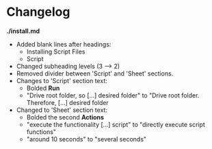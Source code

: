 # Changelog

**./install.md**
* Added blank lines after headings:
	* Installing Script Files
	* Script
* Changed subheading levels (3 --> 2)
* Removed divider between 'Script' and 'Sheet' sections.
* Changes to 'Script' section text:
	* Bolded **Run**
	* "Drive root folder, so [...] desired folder" to "Drive root folder. Therefore, [...] desired folder
* Changed to 'Sheet' section text:
	* Bolded the second **Actions**
	* "execute the functionality [...] script" to "directly execute script functions"
	* "around 10 seconds" to "several seconds"
